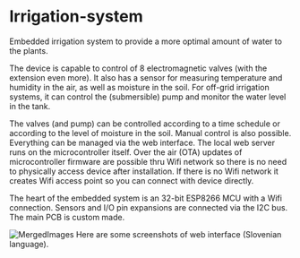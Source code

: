 # Irrigation-system
Embedded irrigation system to provide a more optimal amount of water to the plants.

The device is capable to control of 8 electromagnetic valves (with the extension even more). It also has a sensor for measuring temperature and humidity in the air, as well as moisture in the soil. For off-grid irrigation systems, it can control the (submersible) pump and monitor the water level in the tank.

The valves (and pump) can be controlled according to a time schedule or according to the level of moisture in the soil. Manual control is also possible. Everything can be managed via the web interface. The local web server runs on the microcontroller itself. Over the air (OTA) updates of microcontroller firmware are possible thru Wifi network so there is no need to physically access device after installation. If there is no Wifi network it creates Wifi access point so you can connect with device directly.

The heart of the embedded system is an 32-bit ESP8266 MCU with a Wifi connection. Sensors and I/O pin expansions are connected via the I2C bus. The main PCB is custom made.

![MergedImages](https://github.com/msedej96/Irrigation-system/assets/103876373/d7d8fc12-655c-41ae-bd5d-75c89f1e9d03)
Here are some screenshots of web interface (Slovenian language).
